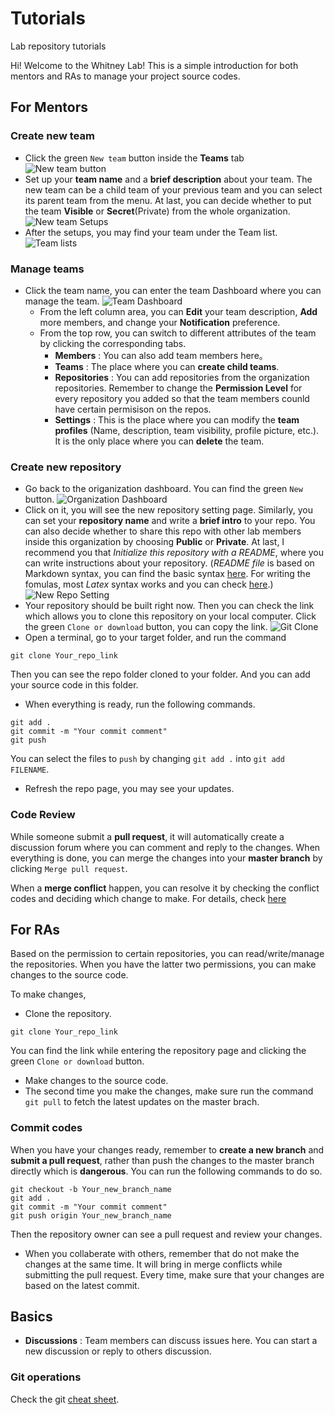 # Tutorials
Lab repository tutorials

Hi! Welcome to the Whitney Lab! This is a simple introduction for both mentors and RAs to manage your project source codes.

## For Mentors

### Create new team
* Click the green `New team` button inside the **Teams** tab
![New team button](./assets/imgs/New_team_button.png "New team Button")
* Set up your **team name** and a **brief description** about your team. The new team can be a child team of your previous team and you can select its parent team from the menu. At last, you can decide whether to put the team **Visible** or **Secret**(Private) from the whole organization.
![New team Setups](./assets/imgs/Creat_new_team.png "Setups")
* After the setups, you may find your team under the Team list.
![Team lists](./assets/imgs/Teams.png "Team list")

### Manage teams
* Click the team name, you can enter the team Dashboard where you can manage the team.
![Team Dashboard](./assets/imgs/Dashboard.png "Team Dashboard")
    - From the left column area, you can **Edit** your team description, **Add** more members, and change your **Notification** preference.
    - From the top row, you can switch to different attributes of the team by clicking the corresponding tabs.
        - **Members** : You can also add team members here。
        - **Teams** : The place where you can **create child teams**.
        - **Repositories** : You can add repositories from the organization repositories. Remember to change the **Permission Level** for every repository you added so that the team members counld have certain permisison on the repos.
        - **Settings** : This is the place where you can modify the **team profiles** (Name, description, team visibility, profile picture, etc.). It is the only place where you can **delete** the team.

### Create new repository
* Go back to the origanization dashboard. You can find the green `New` button.
![Organization Dashboard](./assets/imgs/New_repo.png "Organization Dashboard")
* Click on it, you will see the new repository setting page. Similarly, you can set your **repository name** and write a **brief intro** to your repo. You can also decide whether to share this repo with other lab members inside this organization by choosing **Public** or **Private**. At last, I recommend you that *Initialize this repository with a README*, where you can write instructions about your repository. (*README file* is based on Markdown syntax, you can find the basic syntax [here](https://help.github.com/en/github/writing-on-github/basic-writing-and-formatting-syntax). For writing the fomulas, most *Latex* syntax works and you can check [here](https://en.wikibooks.org/wiki/LaTeX/Mathematics).)
![New Repo Setting](./assets/imgs/New_repo_setting.png "New Repo Setting")
* Your repository should be built right now. Then you can check the link which allows you to clone this repository on your local computer. Click the green `Clone or download` button, you can copy the link.
![Git Clone](./assets/imgs/Clone.png "Git Clone")
* Open a terminal, go to your target folder, and run the command
```
git clone Your_repo_link
```
Then you can see the repo folder cloned to your folder. And you can add your source code in this folder.
* When everything is ready, run the following commands.
```
git add .
git commit -m "Your commit comment"
git push
```
You can select the files to `push` by changing `git add .` into `git add FILENAME`.
* Refresh the repo page, you may see your updates.

### Code Review
While someone submit a **pull request**, it will automatically create a discussion forum where you can comment and reply to the changes. When everything is done, you can merge the changes into your **master branch** by clicking `Merge pull request`.

When a **merge conflict** happen, you can resolve it by checking the conflict codes and deciding which change to make. For details, check [here](https://help.github.com/en/github/collaborating-with-issues-and-pull-requests/resolving-a-merge-conflict-on-github)

## For RAs
Based on the permission to certain repositories, you can read/write/manage the repositories. When you have the latter two permissions, you can make changes to the source code.

To make changes,
* Clone the repository.
```
git clone Your_repo_link
```
You can find the link while entering the repository page and clicking the green `Clone or download` button.
* Make changes to the source code.
* The second time you make the changes, make sure run the command `git pull` to fetch the latest updates on the master brach.

### Commit codes
When you have your changes ready, remember to **create a new branch** and **submit a pull request**, rather than push the changes to the master branch directly which is **dangerous**. You can run the following commands to do so.
```
git checkout -b Your_new_branch_name
git add .
git commit -m "Your commit comment"
git push origin Your_new_branch_name
```
Then the repository owner can see a pull request and review your changes.

* When you collaberate with others, remember that do not make the changes at the same time. It will bring in merge conflicts while submitting the pull request. Every time, make sure that your changes are based on the latest commit.

## Basics
* **Discussions** : Team members can discuss issues here. You can start a new discussion or reply to others discussion.

### Git operations
Check the git [cheat sheet](https://github.github.com/training-kit/downloads/github-git-cheat-sheet.pdf).
